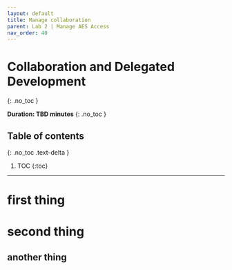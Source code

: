 ```yaml
---
layout: default
title: Manage collaboration
parent: Lab 2 | Manage AES Access
nav_order: 40
---
```



# Collaboration and Delegated Development
{: .no_toc }

**Duration: TBD minutes**
{: .no_toc }

## Table of contents
{: .no_toc .text-delta }

1. TOC
{:toc}

---

# first thing

# second thing

## another thing